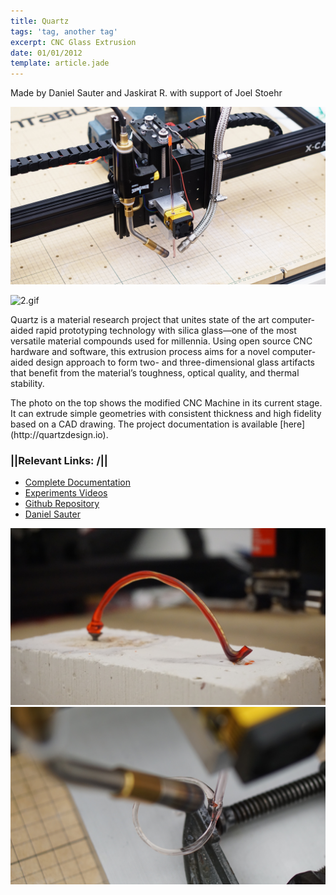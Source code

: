 ```yaml
---
title: Quartz
tags: 'tag, another tag'
excerpt: CNC Glass Extrusion
date: 01/01/2012
template: article.jade
---
```


Made by Daniel Sauter and Jaskirat R. with support of Joel Stoehr

![image1.jpg](image1.jpg)

<div class="row">
  <div class="col m12 l6">
    <img src="2.gif" alt="2.gif">
  </div>
  <div class="col m12 l6">
    <p>Quartz is a material research project that unites state of the art computer-aided rapid prototyping technology with silica glass—one of the most versatile material compounds used for millennia. Using open source CNC hardware and software, this extrusion
      process aims for a novel computer-aided design approach to form two- and three-dimensional glass artifacts that benefit from the material’s toughness, optical quality, and thermal stability.
    </p>
    <p>
      The photo on the top shows the modified CNC Machine in its current stage. It can extrude simple geometries with consistent thickness and high fidelity based on a CAD drawing. The project documentation is available [here](http://quartzdesign.io).
  </div>
</div>

### ||Relevant Links: /||
- [Complete Documentation](http://quartzdesign.io)
- [Experiments Videos](https://vimeo.com/album/4021301)
- [Github Repository](https://github.com/danielsauter/quartz)
- [Daniel Sauter](http://danielsauter.com/)

<div class="row">
  <div class="col m12 l6">
    <img src="4.jpg" alt="4.jpg">
  </div>
  <div class="col m12 l6">
  <img src="5.jpg" alt="5.jpg">
  </div>
</div>

